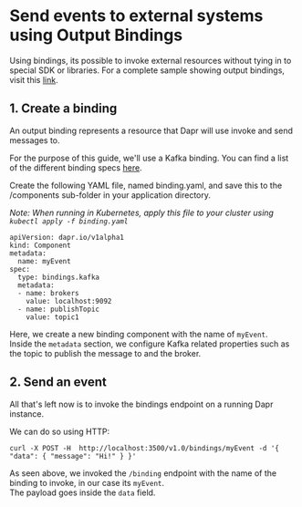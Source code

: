 # Send events to external systems using Output Bindings

Using bindings, its possible to invoke external resources without tying in to special SDK or libraries.
For a complete sample showing output bindings, visit this [link](https://github.com/dapr/samples/tree/master/5.bindings).

## 1. Create a binding

An output binding represents a resource that Dapr will use invoke and send messages to.

For the purpose of this guide, we'll use a Kafka binding. You can find a list of the different binding specs [here](../../concepts/bindings/README.md).

Create the following YAML file, named binding.yaml, and save this to the /components sub-folder in your application directory.

*Note: When running in Kubernetes, apply this file to your cluster using `kubectl apply -f binding.yaml`*

```
apiVersion: dapr.io/v1alpha1
kind: Component
metadata:
  name: myEvent
spec:
  type: bindings.kafka
  metadata:
  - name: brokers
    value: localhost:9092
  - name: publishTopic
    value: topic1
```

Here, we create a new binding component with the name of `myEvent`.<br>
Inside the `metadata` section, we configure Kafka related properties such as the topic to publish the message to and the broker.

## 2. Send an event

All that's left now is to invoke the bindings endpoint on a running Dapr instance.

We can do so using HTTP:

```
curl -X POST -H  http://localhost:3500/v1.0/bindings/myEvent -d '{ "data": { "message": "Hi!" } }'
```

As seen above, we invoked the `/binding` endpoint with the name of the binding to invoke, in our case its `myEvent`.<br>
The payload goes inside the `data` field.
